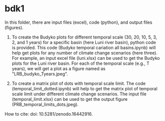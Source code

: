 # bdk1

In this folder, there are input files (excel), code (python), and output files (figures). 

1. To create the Budyko plots for different temporal scale (30, 20, 10, 5, 3, 2, and 1 years) for a specific basin (here Luni river basin), python code is provided.
     This code (Budyko temporal cariation all basins.ipynb) will help get plots for any number of climate change scenarios (here three). For example, an input excel file (luni.xlsx) can be used to get the Budyko plots for the Luni river basin. For each of the temporal scale (e.g., T years), we will get a plot as a figure named as "LRB_budyko_Tyears.jpeg".
   
2. To create a matrix plot of dots with temporal scale limit.
     The code (temporal_limit_dotted.ipynb) will help to get the matrix plot of temporal scale limit under different climate change scenarios. The input file (temporal_limit.xlsx) can be used to get the output figure (PRB_temporal_limits_dots.jpeg).

How to cite:
doi: 10.5281/zenodo.16442916.

